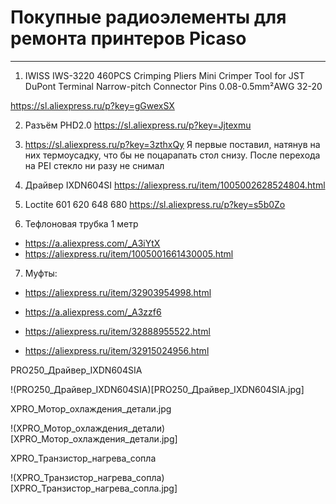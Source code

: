 # Покупные радиоэлементы для ремонта принтеров Picaso
---

1. IWISS IWS-3220 460PCS Crimping Pliers Mini Crimper Tool for JST DuPont Terminal Narrow-pitch Connector Pins 0.08-0.5mm²AWG 32-20

https://sl.aliexpress.ru/p?key=gGwexSX

2. Разъём PHD2.0 https://sl.aliexpress.ru/p?key=Jjtexmu

3. https://sl.aliexpress.ru/p?key=3zthxQy
Я первые поставил, натянув на них термоусадку, что бы не поцарапать стол снизу. После перехода на PEI стекло ни разу не снимал

4. Драйвер IXDN604SI https://aliexpress.ru/item/1005002628524804.html

5.  Loctite 601 620 648 680 https://sl.aliexpress.ru/p?key=s5b0Zo

6. Тефлоновая трубка 1 метр

+ https://a.aliexpress.com/_A3iYtX
+ https://aliexpress.ru/item/1005001661430005.html

7. Муфты:

+ https://aliexpress.ru/item/32903954998.html
 
+ https://a.aliexpress.com/_A3zzf6

+ https://aliexpress.ru/item/32888955522.html

+ https://aliexpress.ru/item/32915024956.html

PRO250_Драйвер_IXDN604SIA

!(PRO250_Драйвер_IXDN604SIA)[PRO250_Драйвер_IXDN604SIA.jpg]

XPRO_Мотор_охлаждения_детали.jpg

!(XPRO_Мотор_охлаждения_детали)[XPRO_Мотор_охлаждения_детали.jpg]

XPRO_Транзистор_нагрева_сопла

!(XPRO_Транзистор_нагрева_сопла)[XPRO_Транзистор_нагрева_сопла.jpg]